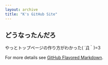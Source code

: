 ```yaml
---
layout: archive
title: "K's GitHub Site"
---
```

## どうなったんだろ

やっとトップページの作り方がわかった( ´Д｀)=3

For more details see [GitHub Flavored Markdown](https://guides.github.com/features/mastering-markdown/).
